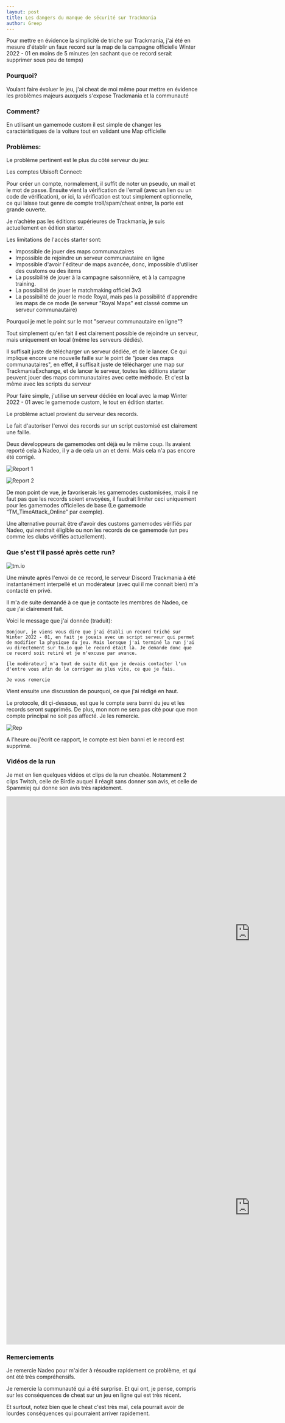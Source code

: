 ```yaml
---
layout: post
title: Les dangers du manque de sécurité sur Trackmania
author: Greep
---
```


Pour mettre en évidence la simplicité de triche sur Trackmania, j'ai été en mesure d'établir un faux record sur la map de la campagne officielle Winter 2022 - 01 en moins de 5 minutes (en sachant que ce record serait supprimer sous peu de temps)

### Pourquoi?

Voulant faire évoluer le jeu, j'ai cheat de moi même pour mettre en évidence les problèmes majeurs auxquels s'expose Trackmania et la communauté

### Comment?

En utilisant un gamemode custom il est simple de changer les caractéristiques de la voiture tout en validant une Map officielle

### Problèmes:

Le problème pertinent est le plus du côté serveur du jeu:

Les comptes Ubisoft Connect:

Pour créer un compte, normalement, il suffit de noter un pseudo, un mail et le mot de passe. Ensuite vient la vérification de l'email (avec un lien ou un code de vérification), or ici, la vérification est tout simplement optionnelle, ce qui laisse tout genre de compte troll/spam/cheat entrer, la porte est grande ouverte.


Je n’achète pas les éditions supérieures de Trackmania, je suis actuellement en édition starter.

Les limitations de l'accès starter sont:
- Impossible de jouer des maps communautaires
- Impossible de rejoindre un serveur communautaire en ligne
- Impossible d'avoir l'éditeur de maps avancée, donc, impossible d'utiliser des customs ou des items
- La possibilité de jouer à la campagne saisonnière, et à la campagne training.
- La possibilité de jouer le matchmaking officiel 3v3
- La possibilité de jouer le mode Royal, mais pas la possibilité d'apprendre les maps de ce mode (le serveur "Royal Maps" est classé comme un serveur communautaire)

Pourquoi je met le point sur le mot "serveur communautaire en ligne"?

Tout simplement qu'en fait il est clairement possible de rejoindre un serveur, mais uniquement en local (même les serveurs dédiés).

Il suffisait juste de télécharger un serveur dédiée, et de le lancer. Ce qui implique encore une nouvelle faille sur le point de "jouer des maps communautaires", en effet, il suffisait juste de télécharger une map sur TrackmaniaExchange, et de lancer le serveur, toutes les éditions starter peuvent jouer des maps communautaires avec cette méthode. Et c'est la même avec les scripts du serveur

Pour faire simple, j'utilise un serveur dédiée en local avec la map Winter 2022 - 01 avec le gamemode custom, le tout en édition starter.


Le problème actuel provient du serveur des records.

Le fait d'autoriser l'envoi des records sur un script customisé est clairement une faille.

Deux développeurs de gamemodes ont déjà eu le même coup. Ils avaient reporté cela à Nadeo, il y a de cela un an et demi. Mais cela n'a pas encore été corrigé.

![Report 1](https://i.imgur.com/t1n8zJ5.png)

![Report 2](https://i.imgur.com/CjAWOsF.png)


De mon point de vue, je favoriserais les gamemodes customisées, mais il ne faut pas que les records soient envoyées, il faudrait limiter ceci uniquement pour les gamemodes officielles de base (Le gamemode “TM_TimeAttack_Online” par exemple).

Une alternative pourrait être d'avoir des customs gamemodes vérifiés par Nadeo, qui rendrait éligible ou non les records de ce gamemode (un peu comme les clubs vérifiés actuellement).


### Que s'est t'il passé après cette run?

![tm.io](https://i.imgur.com/9j3MVYL.png)

Une minute après l'envoi de ce record, le serveur Discord Trackmania à été instantanément interpellé et un modérateur (avec qui il me connait bien) m'a contacté en privé.

Il m'a de suite demandé à ce que je contacte les membres de Nadeo, ce que j'ai clairement fait.

Voici le message que j'ai donnée (traduit):

```
Bonjour, je viens vous dire que j'ai établi un record triché sur Winter 2022 - 01, en fait je jouais avec un script serveur qui permet de modifier la physique du jeu. Mais lorsque j'ai terminé la run j'ai vu directement sur tm.io que le record était là. Je demande donc que ce record soit retiré et je m'excuse par avance.

[le modérateur] m'a tout de suite dit que je devais contacter l'un d'entre vous afin de le corriger au plus vite, ce que je fais.

Je vous remercie
```

Vient ensuite une discussion de pourquoi, ce que j'ai rédigé en haut.

Le protocole, dit çi-dessous, est que le compte sera banni du jeu et les records seront supprimés. De plus, mon nom ne sera pas cité pour que mon compte principal ne soit pas affecté. Je les remercie.

![Rep](https://i.imgur.com/96z2Teq.png)

A l'heure ou j'écrit ce rapport, le compte est bien banni et le record est supprimé.

### Vidéos de la run

Je met en lien quelques vidéos et clips de la run cheatée. Notamment 2 clips Twitch, celle de Birdie auquel il réagit sans donner son avis, et celle de Spammiej qui donne son avis très rapidement.

<iframe width="1280" height="720" src="https://www.youtube.com/embed/uAJI_I-BUzM" title="Birdie" frameborder="0" allow="accelerometer; autoplay; clipboard-write; encrypted-media; gyroscope; picture-in-picture" allowfullscreen></iframe>

<iframe width="1280" height="720" src="https://www.youtube.com/embed/Fv7CTuucXEA" title="Spam" frameborder="0" allow="accelerometer; autoplay; clipboard-write; encrypted-media; gyroscope; picture-in-picture" allowfullscreen></iframe>

### Remerciements

Je remercie Nadeo pour m'aider à résoudre rapidement ce problème, et qui ont été très compréhensifs.

Je remercie la communauté qui a été surprise. Et qui ont, je pense, compris sur les conséquences de cheat sur un jeu en ligne qui est très récent.

Et surtout, notez bien que le cheat c'est très mal, cela pourrait avoir de lourdes conséquences qui pourraient arriver rapidement.
